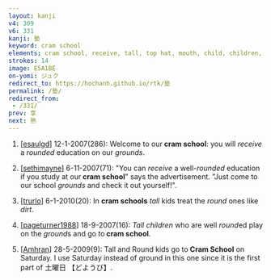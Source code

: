 ```yaml
---
layout: kanji
v4: 309
v6: 331
kanji: 塾
keyword: cram school
elements: cram school, receive, tall, top hat, mouth, child, children, round, nine, baseball, drop, soil, dirt, ground
strokes: 14
image: E5A1BE
on-yomi: ジュク
redirect_to: https://hochanh.github.io/rtk/塾
permalink: /塾/
redirect_from:
 - /331/
prev: 享
next: 熟
---
```


1) [<a href="http://kanji.koohii.com/profile/esaulgd">esaulgd</a>] 12-1-2007(286): Welcome to our<strong> cram school</strong>: you will <em>receive</em> a <em>rounded</em> education on our <em>grounds</em>.

2) [<a href="http://kanji.koohii.com/profile/sethimayne">sethimayne</a>] 6-11-2007(71): &quot;You can <em>receive</em> a well-<em>rounded</em> education if you study at our<strong> cram school</strong>&quot; says the advertisement. &quot;Just come to our school <em>grounds</em> and check it out yourself!&quot;.

3) [<a href="http://kanji.koohii.com/profile/trurlo">trurlo</a>] 6-1-2010(20): In <strong>cram schools</strong> <em>tall</em> kids treat the <em>round</em> ones like <em>dirt</em>.

4) [<a href="http://kanji.koohii.com/profile/pageturner1988">pageturner1988</a>] 18-9-2007(16): <em>Tall children</em> who are well <em>round</em>ed play on the <em>ground</em>s and go to<strong> cram school</strong>.

5) [<a href="http://kanji.koohii.com/profile/Amhran">Amhran</a>] 28-5-2009(9): Tall and Round kids go to<strong> Cram School</strong> on Saturday. I use Saturday instead of ground in this one since it is the first part of 土曜日 【どようび】.


